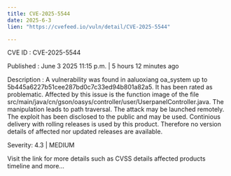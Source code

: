 ```yaml
---
title: CVE-2025-5544
date: 2025-6-3
lien: "https://cvefeed.io/vuln/detail/CVE-2025-5544"

---
```


CVE ID : CVE-2025-5544

Published :  June 3
2025
11:15 p.m. | 5 hours
12 minutes ago

Description : A vulnerability was found in aaluoxiang oa_system up to 5b445a6227b51cee287bd0c7c33ed94b801a82a5. It has been rated as problematic. Affected by this issue is the function image of the file src/main/java/cn/gson/oasys/controller/user/UserpanelController.java. The manipulation leads to path traversal. The attack may be launched remotely. The exploit has been disclosed to the public and may be used. Continious delivery with rolling releases is used by this product. Therefore
no version details of affected nor updated releases are available.

Severity: 4.3 | MEDIUM

Visit the link for more details
such as CVSS details
affected products
timeline
and more...
